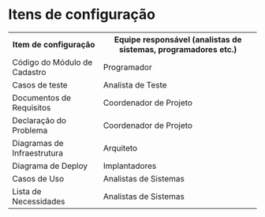# Itens de configuração

<table>
<tr><th>Item de configuração</th><th>Equipe responsável (analistas de sistemas, programadores etc.)</th></tr>
<tr><td>Código do Módulo de Cadastro</td><td>Programador</td></tr>
<tr><td>Casos de teste</td><td>Analista de Teste</td></tr>
<tr><td>Documentos de Requisitos</td><td>Coordenador de Projeto</td></tr>
<tr><td>Declaração do Problema</td><td>Coordenador de Projeto</td></tr>
<tr><td>Diagramas de Infraestrutura</td><td>Arquiteto</td></tr>
<tr><td>Diagrama de Deploy</td><td>Implantadores</td></tr>
<tr><td>Casos de Uso</td><td>Analistas de Sistemas</td></tr>
<tr><td>Lista de Necessidades</td><td>Analistas de Sistemas</td></tr>
</table>
